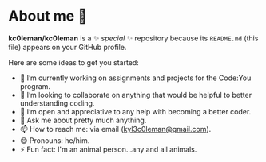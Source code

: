 # About me 👋

**kc0leman/kc0leman** is a ✨ _special_ ✨ repository because its `README.md` (this file) appears on your GitHub profile.

Here are some ideas to get you started:

- 🔭 I’m currently working on assignments and projects for the Code:You program.
- 👯 I’m looking to collaborate on anything that would be helpful to better understanding coding.
- 🤔 I’m open and appreciative to any help with becoming a better coder.
- 💬 Ask me about pretty much anything.
- 📫 How to reach me: via email (kyl3c0leman@gmail.com).
- 😄 Pronouns: he/him.
- ⚡ Fun fact: I'm an animal person...any and all animals.
